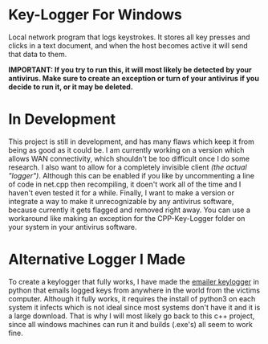 # Key-Logger For Windows
Local network program that logs keystrokes.
It stores all key presses and clicks in a text document, and when the host becomes active it will send that data to them.

<b>IMPORTANT: If you try to run this, it will most likely be detected by your antivirus. Make sure to create an exception or turn of your antivirus if you decide to run it, or it may be deleted.</b>

<h1>In Development</h1>
This project is still in development, and has many flaws which keep it from being as good as it could be. I am currently working on a version which allows WAN connectivity, which shouldn't be too difficult once I do some research. I also want to allow for a completely invisible client <i>(the actual "logger")</i>. Although this can be enabled if you like by uncommenting a line of code in net.cpp then recompiling, it doen't work all of the time and I haven't even tested it for a while. Finally, I want to make a version or integrate a way to make it unrecognizable by any antivirus software, because currently it gets flagged and removed right away. You can use a workaround like making an exception for the CPP-Key-Logger folder on your system in your antivirus software.

<h1>Alternative Logger I Made</h1>
To create a keylogger that fully works, I have made the <a href="https://github.com/caffene-query/Python-Keylogger-That-Emails">emailer keylogger</a> in python that emails logged keys from anywhere in the world from the victims computer. Although it fully works, it requires the install of python3 on each system it infects which is not ideal since most systems don't have it and it is a large download. That is why I will most likely go back to this c++ project, since all windows machines can run it and builds (.exe's) all seem to work fine.
